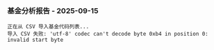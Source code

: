 ### 基金分析报告 - 2025-09-15

```
正在从 CSV 导入基金代码列表...
导入 CSV 失败: 'utf-8' codec can't decode byte 0xb4 in position 0: invalid start byte
```
